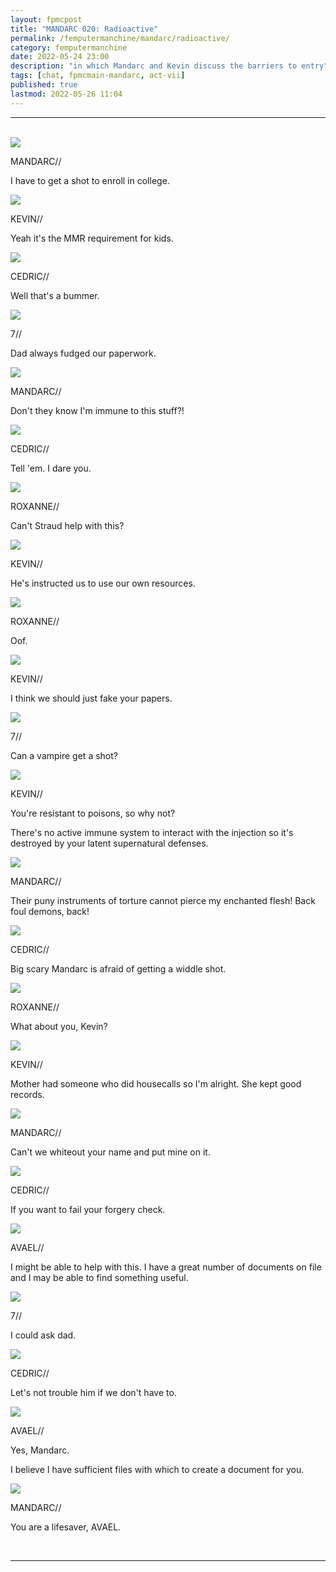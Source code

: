 ```yaml
---
layout: fpmcpost
title: "MANDARC 020: Radioactive"
permalink: /femputermanchine/mandarc/radioactive/
category: femputermanchine
date: 2022-05-24 23:00
description: "in which Mandarc and Kevin discuss the barriers to entry"
tags: [chat, fpmcmain-mandarc, act-vii]
published: true
lastmod: 2022-05-26 11:04
---
```

[//]: # (  5/26/22  -added)

*****
<br>
<div class="chat-box">
<img src="{{ site.url }}/assets/tb/mandarc-coat.jpg" class="chat-portrait" />
<p class="ppl-sez">MANDARC//</p>
<p class="ppl-sez">I have to get a shot to enroll in college.</p>
</div>

<div class="chat-box">
<img src="{{ site.url }}/assets/tb/kevin-tb-sm.jpg" class="chat-portrait" />
<p class="ppl-sez">KEVIN//</p>
<p class="ppl-sez">Yeah it's the MMR requirement for kids.</p>
</div>

<div class="chat-box">
<img src="{{ site.url }}/assets/tb/cedric-tb-focus.jpg" class="chat-portrait" />
<p class="ppl-sez">CEDRIC//</p>
<p class="ppl-sez">Well that's a bummer.</p>
</div>

<div class="chat-box">
<img src="{{ site.url }}/assets/tb/sevenofnine.jpg" class="chat-portrait" />
<p class="ppl-sez">7//</p>
<p class="ppl-sez">Dad always fudged our paperwork.</p>
</div>

<div class="chat-box">
<img src="{{ site.url }}/assets/tb/mandarc-coat.jpg" class="chat-portrait" />
<p class="ppl-sez">MANDARC//</p>
<p class="ppl-sez">Don't they know I'm immune to this stuff?!</p>
</div>

<div class="chat-box">
<img src="{{ site.url }}/assets/tb/cedric-tb-focus.jpg" class="chat-portrait" />
<p class="ppl-sez">CEDRIC//</p>
<p class="ppl-sez">Tell 'em. I dare you.</p>
</div>

<div class="chat-box">
<img src="{{ site.url }}/assets/tb/roxanne-speaks.jpg" class="chat-portrait" />
<p class="ppl-sez">ROXANNE//</p>
<p class="ppl-sez">Can't Straud help with this?</p>
</div>

<div class="chat-box">
<img src="{{ site.url }}/assets/tb/kevin-tb-sm.jpg" class="chat-portrait" />
<p class="ppl-sez">KEVIN//</p>
<p class="ppl-sez">He's instructed us to use our own resources.</p>
</div>

<div class="chat-box">
<img src="{{ site.url }}/assets/tb/roxanne-speaks.jpg" class="chat-portrait" />
<p class="ppl-sez">ROXANNE//</p>
<p class="ppl-sez">Oof.</p>
</div>

<div class="chat-box">
<img src="{{ site.url }}/assets/tb/kevin-tb-sm.jpg" class="chat-portrait" />
<p class="ppl-sez">KEVIN//</p>
<p class="ppl-sez">I think we should just fake your papers.</p>
</div>

<div class="chat-box">
<img src="{{ site.url }}/assets/tb/sevenofnine.jpg" class="chat-portrait" />
<p class="ppl-sez">7//</p>
<p class="ppl-sez">Can a vampire get a shot?</p>
</div>

<div class="chat-box">
<img src="{{ site.url }}/assets/tb/kevin-tb-sm.jpg" class="chat-portrait" />
<p class="ppl-sez">KEVIN//</p>
<p class="ppl-sez">You're resistant to poisons, so why not?</p>
<p class="ppl-sez">There's no active immune system to interact with the injection so it's destroyed by your latent supernatural defenses.</p>
</div>

<div class="chat-box">
<img src="{{ site.url }}/assets/tb/mandarc-coat.jpg" class="chat-portrait" />
<p class="ppl-sez">MANDARC//</p>
<p class="ppl-sez">Their puny instruments of torture cannot pierce my enchanted flesh! Back foul demons, back!</p>
</div>

<div class="chat-box">
<img src="{{ site.url }}/assets/tb/cedric-tb-focus.jpg" class="chat-portrait" />
<p class="ppl-sez">CEDRIC//</p>
<p class="ppl-sez">Big scary Mandarc is afraid of getting a widdle shot.</p>
</div>

<div class="chat-box">
<img src="{{ site.url }}/assets/tb/roxanne-speaks.jpg" class="chat-portrait" />
<p class="ppl-sez">ROXANNE//</p>
<p class="ppl-sez">What about you, Kevin?</p>
</div>

<div class="chat-box">
<img src="{{ site.url }}/assets/tb/kevin-tb-sm.jpg" class="chat-portrait" />
<p class="ppl-sez">KEVIN//</p>
<p class="ppl-sez">Mother had someone who did housecalls so I'm alright. She kept good records.</p>
</div>

<div class="chat-box">
<img src="{{ site.url }}/assets/tb/mandarc-coat.jpg" class="chat-portrait" />
<p class="ppl-sez">MANDARC//</p>
<p class="ppl-sez">Can't we whiteout your name and put mine on it.</p>
</div>

<div class="chat-box">
<img src="{{ site.url }}/assets/tb/cedric-tb-focus.jpg" class="chat-portrait" />
<p class="ppl-sez">CEDRIC//</p>
<p class="ppl-sez">If you want to fail your forgery check.</p>
</div>

<div class="chat-box">
<img src="{{ site.url }}/assets/tb/avael-finetb.jpg" class="chat-portrait" />
<p class="ppl-sez">AVAEL//</p>
<p class="ppl-sez">I might be able to help with this. I have a great number of documents on file and I may be able to find something useful.</p>
</div>

<div class="chat-box">
<img src="{{ site.url }}/assets/tb/sevenofnine.jpg" class="chat-portrait" />
<p class="ppl-sez">7//</p>
<p class="ppl-sez">I could ask dad.</p>
</div>

<div class="chat-box">
<img src="{{ site.url }}/assets/tb/cedric-tb-focus.jpg" class="chat-portrait" />
<p class="ppl-sez">CEDRIC//</p>
<p class="ppl-sez">Let's not trouble him if we don't have to.</p>
</div>

<div class="chat-box">
<img src="{{ site.url }}/assets/tb/avael-finetb.jpg" class="chat-portrait" />
<p class="ppl-sez">AVAEL//</p>
<p class="ppl-sez">Yes, Mandarc.</p>
<p class="ppl-sez">I believe I have sufficient files with which to create a document for you.</p>
</div>

<div class="chat-box">
<img src="{{ site.url }}/assets/tb/mandarc-coat.jpg" class="chat-portrait" />
<p class="ppl-sez">MANDARC//</p>
<p class="ppl-sez">You are a lifesaver, AVAEL.</p>
</div>
<br>

*****

